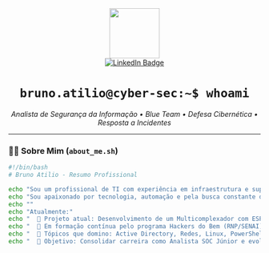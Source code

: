 <div id="header" align="center">
  <img src="https://user-images.githubusercontent.com/73097560/115834477-dbab4500-a447-11eb-908a-139537b278ed.gif" width="100"/>
</div>

<div id="badges" align="center">
  <a href="https://www.linkedin.com/in/brunoatilio/">
    <img src="https://img.shields.io/badge/LinkedIn-blue?style=for-the-badge&logo=linkedin&logoColor=white" alt="LinkedIn Badge"/>
  </a>
</div>

<h1 align="center">
  <code>bruno.atilio@cyber-sec:~$ whoami</code>
</h1>

<p align="center">
  <em>Analista de Segurança da Informação • Blue Team • Defesa Cibernética • Resposta a Incidentes</em>
</p>

---

### 👨‍💻 Sobre Mim (`about_me.sh`)

```bash
#!/bin/bash
# Bruno Atilio - Resumo Profissional

echo "Sou um profissional de TI com experiência em infraestrutura e suporte técnico, atualmente migrando para o campo da Cibersegurança Defensiva (Blue Team)."
echo "Sou apaixonado por tecnologia, automação e pela busca constante de conhecimento — principalmente quando o desafio envolve proteger sistemas e investigar ameaças."
echo ""
echo "Atualmente:"
echo "  🔭 Projeto atual: Desenvolvimento de um Multicomplexador com ESP32-S3, explorando integração de hardware e segurança IoT."
echo "  🌱 Em formação contínua pelo programa Hackers do Bem (RNP/SENAI) e aprimorando habilidades em SOC e Threat Hunting."
echo "  💬 Tópicos que domino: Active Directory, Redes, Linux, PowerShell, e Security Onion."
echo "  🎯 Objetivo: Consolidar carreira como Analista SOC Júnior e evoluir para Threat Hunter."
